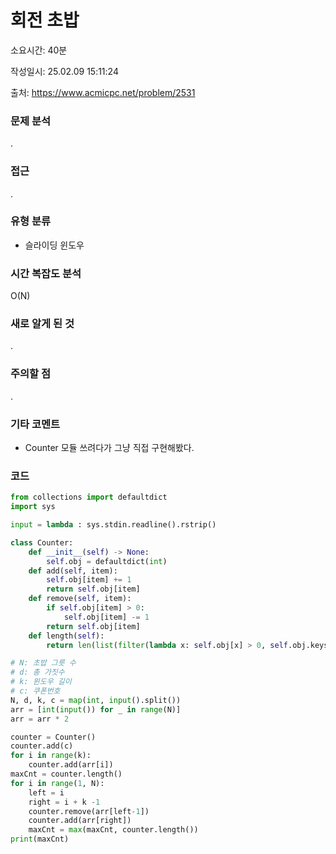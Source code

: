 # 회전 초밥

소요시간: 40분

작성일시: 25.02.09 15:11:24

출처: https://www.acmicpc.net/problem/2531

### 문제 분석
.

### 접근
.

### 유형 분류
- 슬라이딩 윈도우

### 시간 복잡도 분석
O(N)

### 새로 알게 된 것
.

### 주의할 점
.

### 기타 코멘트
- Counter 모듈 쓰려다가 그냥 직접 구현해봤다.

### 코드
```python
from collections import defaultdict
import sys

input = lambda : sys.stdin.readline().rstrip()

class Counter:
    def __init__(self) -> None:
        self.obj = defaultdict(int)
    def add(self, item):
        self.obj[item] += 1
        return self.obj[item]
    def remove(self, item):
        if self.obj[item] > 0:
            self.obj[item] -= 1
        return self.obj[item]
    def length(self):
        return len(list(filter(lambda x: self.obj[x] > 0, self.obj.keys())))

# N: 초밥 그릇 수
# d: 총 가짓수
# k: 윈도우 길이
# c: 쿠폰번호
N, d, k, c = map(int, input().split())
arr = [int(input()) for _ in range(N)]
arr = arr * 2

counter = Counter()
counter.add(c)
for i in range(k):
    counter.add(arr[i])
maxCnt = counter.length()
for i in range(1, N):
    left = i
    right = i + k -1
    counter.remove(arr[left-1])
    counter.add(arr[right])
    maxCnt = max(maxCnt, counter.length())
print(maxCnt)

```